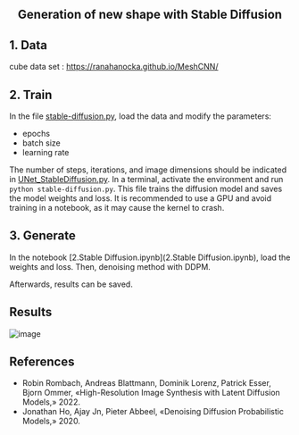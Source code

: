 <div align="center">
  <h2>Generation of new shape with Stable Diffusion</h2>
</div>

## 1. Data
cube data set : https://ranahanocka.github.io/MeshCNN/

## 2. Train
In the file [stable-diffusion.py](stable-diffusion.py), load the data and modify the parameters:
- epochs
- batch size
- learning rate  

The number of steps, iterations, and image dimensions should be indicated in [UNet_StableDiffusion.py](UNet_StableDiffusion.py).
In a terminal, activate the environment and run ```python stable-diffusion.py```. This file trains the diffusion model and saves the model weights and loss.
It is recommended to use a GPU and avoid training in a notebook, as it may cause the kernel to crash.

## 3. Generate
In the notebook [2.Stable Diffusion.ipynb](2.Stable Diffusion.ipynb), load the weights and loss. Then, denoising method with DDPM.

Afterwards, results can be saved.

## Results
![image](https://github.com/ElisePel/Stable-Diffusion/assets/98736513/abb8192c-08f5-42c4-85e1-f09fcac0d152)


## References
- Robin Rombach, Andreas Blattmann, Dominik Lorenz, Patrick Esser, Bjorn Ommer, «High-Resolution Image Synthesis with Latent Diffusion Models,» 2022.
- Jonathan Ho, Ajay Jn, Pieter Abbeel, «Denoising Diffusion Probabilistic Models,» 2020.
